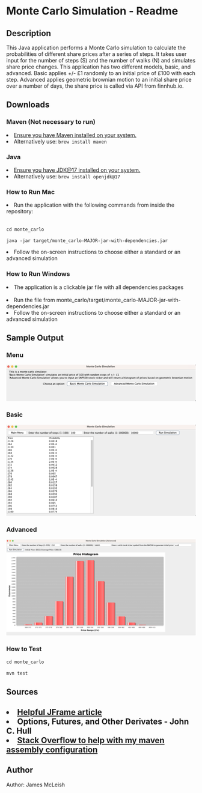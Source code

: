 <html>
    <h1>Monte Carlo Simulation - Readme</h1>
    <h2>Description</h2>
        <p>This Java application performs a Monte Carlo simulation to calculate the probabilities of different share prices after a series of steps. It takes user input for the number of steps (S) and the number of walks (N) and simulates share price changes. This application has two different models, basic, and advanced. Basic applies +/- £1 randomly to an initial price of £100 with each step. Advanced applies geometric brownian motion to an initial share price over a number of days, the share price is called via API from finnhub.io.</p>
    <h2>Downloads</h2>
        <h3> Maven (Not necessary to run) </h3>
        <li><a href="https://maven.apache.org/install.html" >Ensure you have Maven installed on your system.</a></li>
        <li>Alternatively use: <code>brew install maven</code> </br> </li>
        <h3> Java </h3>
        <li><a href="https://www.oracle.com/uk/java/technologies/downloads/" >Ensure you have JDK@17 installed on your system.</a></li>
        <li>Alternatively use: <code>brew install openjdk@17</code> </br> </li>
    <h3>How to Run Mac</h3>
        <li>Run the application with the following commands from inside the repository:</li> <br>
        <pre><code>cd monte_carlo</code></pre>
        <pre><code>java -jar target/monte_carlo-MAJOR-jar-with-dependencies.jar</code></pre>
        <li>Follow the on-screen instructions to choose either a standard or an advanced simulation</li>
    <h3>How to Run Windows</h3>
        <li>The application is a clickable jar file with all dependencies packages </li> <br>
        <li>Run the file from monte_carlo/target/monte_carlo-MAJOR-jar-with-dependencies.jar</li>
        <li>Follow the on-screen instructions to choose either a standard or an advanced simulation</li>
    <h2>Sample Output</h2>
    <h3>Menu</h3>
        <img src="public/menu-screen.png">
    <h3>Basic</h3>
        <img src="public/basic-simulation.png">
     <h3>Advanced</h3>
        <img src="public/advanced-simulation.png">
     <h3>How to Test </h3>
        <pre><code>cd monte_carlo</code></pre>
        <pre><code>mvn test</code></pre>
    <h2>Sources<h2>
        <p>
            <li><a href="https://medium.com/@alexandragrosu03/java-gui-programming-with-swing-9f62285e3090">Helpful JFrame article</a></li>
            <li>Options, Futures, and Other Derivates - John C. Hull</li>
            <li><a href="https://stackoverflow.com/questions/tagged/maven-assembly-plugin">Stack Overflow to help with my maven assembly configuration</a></li>
        </p>
    <h2>Author</h2>
        <p>Author: James McLeish</p>
</html>
